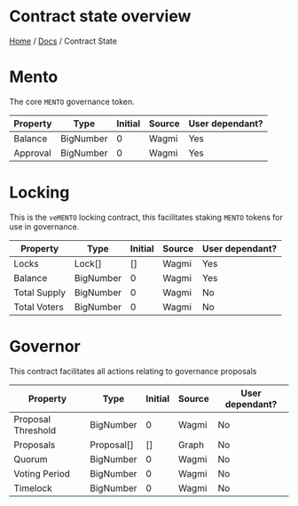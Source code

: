 # Contract state overview

[Home](../README.md) / [Docs](../index.md) / Contract State


# Mento 

The core `MENTO` governance token.

| Property | Type | Initial | Source | User dependant? | 
| --- | --- | --- | --- |  --- | 
| Balance | BigNumber | 0 | Wagmi | Yes |
| Approval | BigNumber | 0 | Wagmi | Yes |


# Locking 

This is the `veMENTO` locking contract, this facilitates staking `MENTO` tokens for use in governance.

| Property | Type | Initial | Source | User dependant? | 
| --- | --- | --- | --- | --- |
| Locks | Lock[] | [] | Wagmi | Yes |
| Balance | BigNumber | 0 | Wagmi | Yes |
| Total Supply | BigNumber | 0 | Wagmi | No |
| Total Voters | BigNumber | 0 | Wagmi | No |

# Governor

This contract facilitates all actions relating to governance proposals

| Property | Type | Initial | Source | User dependant? | 
| --- | --- | --- | --- | --- |
| Proposal Threshold | BigNumber | 0 | Wagmi | No |
| Proposals | Proposal[] | [] | Graph | No |
| Quorum | BigNumber | 0 | Wagmi | No |
| Voting Period | BigNumber | 0 | Wagmi |No |
| Timelock | BigNumber | 0 | Wagmi | No |

